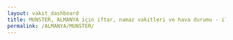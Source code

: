 ```yaml
---
layout: vakit_dashboard
title: MUNSTER, ALMANYA için iftar, namaz vakitleri ve hava durumu - ilçe/eyalet seç
permalink: /ALMANYA/MUNSTER/
---
```


<script type="text/javascript">
  var GLOBAL_COUNTRY = 'ALMANYA';
  var GLOBAL_CITY = 'MUNSTER';
  var GLOBAL_STATE = '';
  var lat = 72;
  var lon = 21;
</script>

